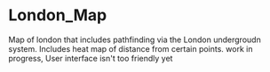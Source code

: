 # London_Map
Map of london that includes pathfinding via the London undergroudn system.
Includes heat map of distance from certain points. work in progress, User interface isn't too friendly yet
